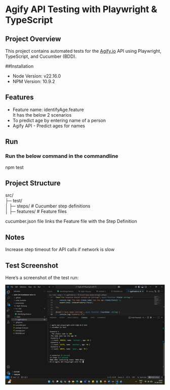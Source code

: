 # Agify API Testing with Playwright & TypeScript

## Project Overview
This project contains automated tests for the [Agify.io](https://agify.io) API using Playwright, TypeScript, and Cucumber (BDD).

##Installation 
- Node Version: v22.16.0
- NPM Version: 10.9.2

## Features
- Feature name: identifyAge.feature <br>
It has the below 2 scenarios <br>
- To predict age by entering name of a person
- Agify API - Predict ages for names

## Run
### Run the below command in the commandline
npm test

## Project Structure
src/ <br>
 ├─ test/<br>
 │   ├─ steps/        # Cucumber step definitions <br>
 │   ├─ features/     # Feature files <br>

cucumber.json file links the Feature file with the Step Definition  

## Notes

Increase step timeout for API calls if network is slow

## Test Screenshot

Here’s a screenshot of the test run:

![Agify API Test Screenshot](screenshots/Agify-Test.png)